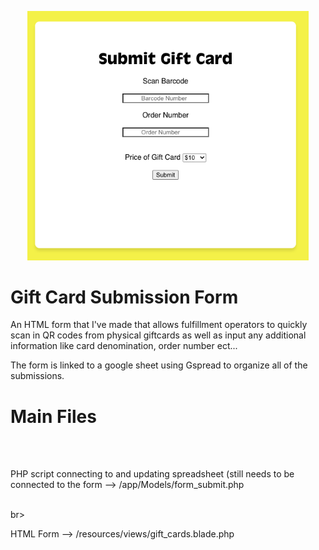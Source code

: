 <p align="center">
  <img src="https://github.com/Ethansteip/Gift-card-submitter/blob/master/Screen%20Shot%202020-10-27%20at%2010.32.23%20AM.png" width="450" title="hover text">
  
</p>

<h1>Gift Card Submission Form</h1>

An HTML form that I've made that allows fulfillment operators to quickly scan in QR codes from physical giftcards as well as input any additional information like card denomination, order number ect...

The form is linked to a google sheet using Gspread to organize all of the submissions.

<h1>Main Files</h1>
<br>
<br>
<p>PHP script connecting to and updating spreadsheet (still needs to be connected to the form --> /app/Models/form_submit.php</p><br>br>
<p>HTML Form --> /resources/views/gift_cards.blade.php</p>



